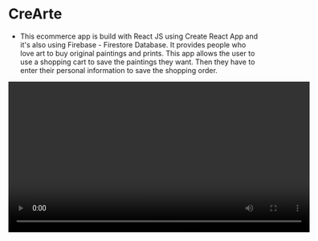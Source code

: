 # CreArte

* This ecommerce app is build with React JS using Create React App and it's also using Firebase - Firestore Database. It provides people who love art to buy original paintings and prints. This app allows the user to use a shopping cart to save the paintings they want. Then they have to enter their personal information to save the shopping order.

<video src='https://res.cloudinary.com/dwynmi1lm/video/upload/v1662755945/crearte-video_2_zimjci.mp4' width='600' />

## Built with
* React JS
* Javascript
* CSS

## Live Demo
See the demo version in Vercel

*[Demo version](https://crearte.vercel.app/)

## Dev Dependences

*react-router-dom: to implement dynamic routing in the web. 
*react-toastify: used to show errors or the order of the user in a vibrant way.
*react-icons: to have access to more variety of icons.
*Chakra UI: it's my first time using it. So i wanted to try it and simplify the styling process.

## Getting Started

To get a local copy up and running follow this steps:

* Copy this link `https://github.com/NaiaraLN/creArte-nunez.git`
* Create the directory that you want to clone the repository.
* Open the terminal in this directory.
* Write `git clone https://github.com/NaiaraLN/creArte-nunez.git`
* Then run `cd creArte-nunez`  
* Run `npm install`


## Prerequisites
1.NodeJS
2.NPM

### Run the application in local environment 

*In the terminal write `npm start`
*To view it in your browser it will open on localhost.

### Run test
Type in your terminal 
*`npm test`

### Build
Type in your terminal
*`npm run build`

